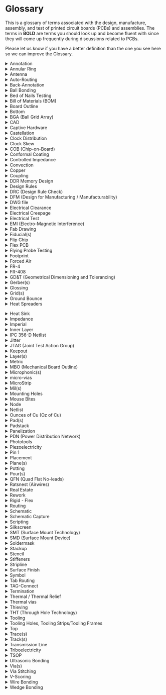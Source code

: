 # Glossary
 This is a glossary of terms associated with the design, manufacture, assembly, and test of printed circuit boards (PCBs) and assemblies. The terms in **BOLD** are terms you should look up and become fluent with since they will come up frequently during discussions related to PCBs.

 Please let us know if you have a better definition than the one you see here so we can improve the Glossary.

 <details>
    <summary>Annotation</summary>

    noun - the information added to a design that makes refering to things easier
            "I added the Q1 annotation."
    verb - the act of adding information (such as reference designators) to a design
           This can be done via automation or manually. It is often possible to add annotation to either the schematic or the board layout.
           "We annotated all components again to make things sequential."
</details>

<details>
   <summary>Annular Ring</summary>

> An oversized area of copper at the location of a via that ensures proper connectivity for a via, even if it is drilled slightly off center.

<img src="images/AnnularRing.png" width="300" />

> The fabricator will specify a minimum annular ring requirement based on the design technology. Factors that affect the size of the annular ring include the board thickness, number of layers and drill size.
</details>

 <details>
 <summary>Antenna</summary>
 
> A conductive physical object which can be used to transmit and receive radio waves. 
 </details>
     
 <details>
    <summary>Auto-Routing</summary>

> Software capability to automatically route a path between features on a PCB. Depending on what software you're using, this can lead your PCB to look like a "rat's nest." 
 </details>

 <details>
    <summary>Back-Annotation</summary>

> The process of updating your schematic based on changes you made to your layout. 
 </details>

 <details>
    <summary>Ball Bonding</summary>

> The most common type of wire bonding used to make an electrical connection between a chip and another component on a semiconductor device. A very thin wire (typically a dozen micrometers thick and made of gold or copper) is fed through a capillary tube and brought close to the surface of the chip that needs to be connected. A high-voltage electric charge is applied to the wire to melt its tip. When the wire melts, it forms a ball due to surface tension of the metal. The addition of heat, pressure, and ultrasonic energy cause the ball to weld to the chip. (Image source: Wikipedia)

> ![](https://upload.wikimedia.org/wikipedia/commons/d/d5/Wirebond-ballbond.jpg)
 </details>

 <details>
    <summary>Bed of Nails Testing</summary>

> "Bed of nails" are used to test PCBs and are composed of spring loaded tests pins that mate to different points on the PCB. This allows the electrical connections on the PCB to be verified. 
 </details>

 <details>
    <summary>Bill of Materials (BOM)</summary>

> A comprehensive list of all the parts and materials required to make a product. The BOM usually includes part numbers, part descriptions, quantity, manufacturer name, manufacturer part number, price, etc... 
 </details>

 <details>
    <summary>Board Outline</summary>

 > The outer contour or board shape of a PCB. 
 </details>

 <details>
    <summary>Bottom</summary>

 > The bottom side of the PCB is the side opposite from the top and usually (but not always) does not have any components.
 </details>

 <details>
    <summary>BGA (Ball Grid Array)</summary>

 > A ball grid array is a surface-mount packaging used for integrated circuits (ICs). The packaging is composed of a grid like array of solder balls placed on the bottom of an IC to facilitate the connection between the IC and a PCB. Its advantages include having high density, meaning it can be used with ICs with hundreds of pins, having good heat conduction because the grid array allows better heat flow betwen the IC and the PCB, and having lower inductance because the connection between the IC and PCB is very short. (Image source: Electronics Cooling)
> ![](https://electronics-cooling.com/wp-content/uploads/2002/02/2002_Feb_A3_Fig1.jpg) 
 </details>

 <details>
    <summary>CAD</summary>

> Computer Aided Design (CAD) tools are software tools used to design products. Common uses of CAD include modeling parts, creating assemblies, running simulations, and making engineering drawings. 
 </details>

 <details>
    <summary>Captive Hardware</summary>

> Fasteners designed to be attached permanently, thereby reducing the risk that parts might get loose (e.g. press-fits, thread-locks, etc)
 </details>

 <details>
    <summary>Castellation</summary>

> Castellation mounting holes are designed to make it easy to solder one board onto another board, as shown in the image below. (Image source: Sparkfun)
> ![](https://cdn.sparkfun.com/assets/learn_tutorials/3/6/2/How_to_solder_castallated_via_tutorial-24.jpg)
 </details>

 <details>
    <summary>Clock Distribution</summary>

> A digital hardware design style which *distributes* a single clock source to **multiple** components. Clock distribution is relevant when multiple components need to share timing (whether that timing is synchronous or not is another design decision). Clock distribution can create problems because various physical factors (varying trace lengths, trace coupling, noise, etc.) can alter the different clock lines in different ways.
 </details>

 <details>
    <summary>Clock Skew</summary>

> Phenomenon where signals with the same clock signal arrive at different times. The difference in their arrival time is the skew. 
 </details>

 <details>
    <summary>COB (Chip-on-Board)</summary>

> Manufacturing technique where integrated circuits (ICs) are bonded directly to a PCB, eliminating the need for packaging around the IC. 
 </details>

 <details>
    <summary>Conformal Coating</summary>

 > A thin polymer film applied to a PCB to protect its electronic components from moisture, dust, and chemicals. 
 </details>

<details>
    <summary>Controlled Impedance</summary>

> Without intentional design, impedance between two points on a trace is typically "uncontrolled." This is problematic for high frequency applications, and in these instances careful design of the dimensions of a trace and the material properties of the board is required to obtain controlled impedance and repeatable high frequency performance. 
 </details>

 <details>
    <summary>Convection</summary>

> Convection occurs when changes in the density of a fluid due to heating or cooling causes motion in the fluid. This mode of heat transfer is a common way to cool electronics. 
 </details>

 <details>
    <summary>Copper</summary>

> A highly conductive metal and good thermal conductor commonly used in certain layers of a PCB board to create electrical connections. 
 </details>

<details>
    <summary>Coupling</summary>

> When the electric field of a trace latches onto an unintended component (e.g. another trace) and induces noise. Better coupling translates to less noise.
 </details>

 <details>
    <summary>DDR Memory Design</summary>

> Double Data Rate Memory Design allows for faster rates of data transfer by stricly controlling the timing of clock signals and electrical data. The process doubles the data bandwidth by sending data on both the rising and falling edges of the clock signal. 
 </details>

 <details>
    <summary>Design Rules</summary>
 
 > A set of guidelines designed to help engineers create better PCBs. 
 </details>

 <details>
    <summary>DRC (Design Rule Check)</summary>

 > A check done via software to ensure that a design does not have any errors (e.g. traces that are too narrow, drill holes that are undersized, traces that should not touch) 
 </details>

 <details>
    <summary>DFM (Design for Manufacturing / Manufacturability)</summary>
 
 > A set of guidelines and engineering principles used determine how feasible and efficient manufacturing a part will be. 
 </details>

 <details>
    <summary>DWG file</summary>
 
 > A file type that is used to store 2D or 3D designs and commonly used with CAD software. This file type is also commonly accepted by pcb software to import board outlines or other designs.  
 </details>

 <details>
    <summary>Electrical Clearance</summary>
 
 > The shortest distance through air between conductive elements. 
 </details>

 <details>
    <summary>Electrical Creepage</summary>
 
 > The spacing between conductive elements on a pcb over an insulating surface (e.g. pad-to-pad, pad-to-trace, trace-to-trace, etc..). 
 </details>

 <details>
    <summary>Electrical Test</summary>
 
 > Tests designed to verify that a pcb has been manufactured in accordance with its reference design. These tests commonly include a capacitance test to check for opens and shorts and a resistance test.
 </details>

 <details>
    <summary>EMI (Electro-Magnetic Interference)</summary>
 
 > A disturbance generated by the electromagnetic field of one source that can disrupt the performance of another circuit. EMI can be either conducted, meaning that it passes through a wire or cable, or radiated, meaning that it wirelessly interferes with another signal. All electronic components generate electromagnetic signals that could potentially interfere with other equipment. 
 </details>

 <details>
    <summary>Fab Drawing</summary>
 
 > A drawing used to share information with a manufacturer and provide clear instructions on how the pcb should be manufactured. A fab drawing commonly includes board dimensions, drill sizes, tolerances, material, copper weight, surface finish, controlled impedance requirements, annular ring tolerances, etc... 
 </details>

 <details>
    <summary>Fiducial(s)</summary>
 
 > A mark on the top (and bottom if the pcb has 2 layers) copper layer that is used by the vision system of a pick and place machine to recognize where the pcb is. They are often placed as far appart as possible on opposite corners of the board to achieve better precision. (Image Souce: LadyAda)
 >
 > ![](https://www.ladyada.net/wiki/_media/mdcpickandplace/corners.jpg?cache=) 
 </details>

 <details>
    <summary>Flip Chip</summary>
 
 > A method to connect semiconductor devices (IC's or MEMS) to external circuity by use of solder bumps. Solder bumps are deposited onto the device's pads; the pads are on the top side of the device. The device is mounted by flipping the chip so its solder bumps face down and aligning the bumps with the external circuit's pads. Flip chips are a consequence of semiconductor device manufacturing processes. 
 </details>

 <details>
    <summary>Flex PCB</summary>
 
 > A PCB printed on flexible material. Using a flex PCB can reduce the weight and size of a project and can make it easier to a fit a board to an existing mechanical design rather than adapting the mechanical design to the PCB. (Image source: Millenium Circuits Limited)
 >
 > ![](https://www.mclpcb.com/wp-content/uploads/2015/02/1-intro.jpg)   
 </details>

 <details>
    <summary>Flying Probe Testing</summary>
 
 > Test to check that the electrical connections on a PCB are correct. During the test, two or more probes contact vias to test for opens, shorts, and component values. This test is commonly used instead of a "bed of nails" test when there is not sufficient access, the bed of nails takes too long or is too expensive to build. (Image Source: KAV Systems Engineering)
 >
 > ![](https://www.kavsys.it/wp-content/uploads/2016/10/flyprobe19.jpg) 
 </details>

 <details>
    <summary>Footprint</summary>
 
 > A footprint is the size of the pad(s) and outline associated with a specific component on a pcb.  
 </details>

 <details>
    <summary>Forced Air</summary>
 
 > The use of a fan or other device to force air to flow over a pcb in order to cool it. This is important when a pcb is used in a confined environment with an enclosure, where convection cooling and conduction are not sufficient to cool the board down. 
 </details>

 <details>
    <summary>FR-4</summary>
 
 > Material commonly used in the core layer of a pcb made of glass-reinforced epoxy laminated sheets. This layer gives the pcb its rigidity and provides electrical isolation between the top and bottom copper layers of a double layer pcb. 'FR' stands for 'fire retardant.' 
 </details>

 <details>
    <summary>FR-408</summary>
 
 > A high-performance alternative to FR-4 that is designed for high-frequency or high-reliability applications. It has a low dielectric constant and low dissipation factor. 
 </details>

 <details>
    <summary>GD&T (Geometrical Dimensioning and Tolerancing)</summary>
 
 > A set of rules used to define tolerances in an engineering drawing. 
 </details>

 <details>
    <summary>Gerber(s)</summary>

 > A binary vector file format for PCB designs used in the manufacturing of PCBs. A gerber file is generated by PCB software such as Altium or KiCAD and is sent to the manufacturer when ordering PCBs. The gerber communicates information such as the number of copper layers, the solder masks, silkscreen, board outline, etc.. 

 </details>

 <details>
    <summary>Glossing</summary>

> Glossing is used to improve the routing on a PCB by changing routes to shorten them, reduce the number of corners in a route, change perpendicular corners to diagonal corners, etc...

 </details>

 <details>
    <summary>Grid(s)</summary>

 > When laying out components in PCB software, all elements must be snapped to a grid. The user can modify the grid granularity if finer control is needed. 
 >  </details>

 <details>
    <summary>Ground Bounce</summary>

 > A phenomenon that occurs when the ground of an IC is different from the board ground. This can happen when there is a surge of current going to ground and inductance in the path connecting the IC to the board ground causes voltage to build up.
 >  </details>

 <details>
    <summary>Heat Spreaders</summary>

 > A component used to dissipate heat. Unlike heat sinks, heat spreaders have no fins or fans, but instead have a large surface area connection to a larger surface (e.g. the frame of a vehicle). This allows heat from the PCB to flow to the larger metal surface and dissipate away from the PCB. 
 >
 > In the image below, on the left is a heak sink with a fan, and on the right is a heat spreader. (Image source: ADL Embedded Solutions)
 >
 > ![](https://www.adl-usa.com/wp-content/uploads/files/316e340dc5f470ad6aada902f7b79a47.png) </details>

 <details>
    <summary>Heat Sink</summary>

 > A component used to maximize heat dissipation by maximizing surface area (by using fins for example). Heat sinks are often used with cooling fans to use airflow to increase heat dissipation. (Image Source: Arrow Electronics)
 >
 </details>

 <details>
    <summary>Impedance</summary>

 > "The effective resistance of an electric circuit or component to alternating current, arising from the combined effects of ohmic resistance and reactance" (Oxford American Dictionary)
 >  </details>

 <details>
    <summary>Imperial</summary>

 > A unit of measurement
 >  </details>

 <details>
    <summary>Inner Layer</summary>

 > Inner layers are the internal layers of a multilayer PCB. (Image source: Altium)

![](https://www.altium.com/documentation/sites/default/files/wiki_attachments/295668/Impossible%20Via%20Stack%20-%20Layer%20Stackup.PNG)
 </details>

 <details>
    <summary>IPC 356-D Netlist</summary>

 > A standard netlist format created by the IPC (Institute for Printed Circuits) that defines test points on a PCB that can be used by a PCB manufacturer to check the board with a test program. 
 >  </details>

 <details>
    <summary>Jitter</summary>

 > A periodic signal's deviation in time from its nominal value, often due to electromagnetic interference or crosstalk. 
 >  </details>

 <details>
    <summary>JTAG (Joint Test Action Group)</summary>

 > JTAG is a hardware interface used to verify the physical connections on a board after it has been manufactured. It was created in 1985 after the emergence of ball grid array technology that made it difficult to use probes to check a PCB. 
 >  </details>

 <details>
    <summary>Keepout</summary>

 > An area on a PCB that should be kept free of components or traces. Scenarios in which a keepout area might be required include making room for a connector, the motion of a switch, or a mechanical enclosure near the PCB.
 >  </details>

 <details>
    <summary>Layer(s)</summary>

 > PCBs are composed of a stack of layers with different materials and purposes. Thes include the silkscreen, the soldermask, copper layers, substrate (typically FR4).  Although there are many different kinds of layers in a PCB, when referring to the number of layers in a PCB, only the copper layers are counted. (Image source: Sparkfun)

 ![](https://cdn.sparkfun.com/r/700-700/assets/3/f/c/b/c/50d0c95bce395fd321000000.png)
 </details>

 <details>
    <summary>Metric</summary>

 > A unit of measurement. 
 >  </details>

 <details>
    <summary>MBO (Mechanical Board Outline)</summary>

 > A contour line defining the physical shape of a PCB. 
 >  </details>

 <details>
    <summary>Microphonic(s)</summary>

 > Microphonics is the sound that is generated from electronic devices as the result of mechanical vibrations. 
 >  </details>

 <details>
    <summary>micro-vias</summary>

 > Microvias are vias with a diameter smaller than 150 micrometers and manufactured using lasers. They are used to reduce the size of a PCB. 
 >  </details>

 <details>
    <summary>MicroStrip</summary>

 > Microstrip routing is a method of routing a high speed transmission line on a PCB where the transmission line trace is placed on an external layer of the board such that it's separated from a ground plane by a dielectric material. (Image source: Optimum Design Associates)

![](https://blog.optimumdesign.com/hs-fs/hubfs/Transmission%20Lines%20p3.png?width=640&name=Transmission%20Lines%20p3.png)
 </details>
<details>
 <summary>Mil(s)</summary>

> 1 mil = 0.001 in. Talking in terms of mils makes conversation easier since many PCB elements are small.
</details>

 <details>
    <summary>Mounting Holes</summary>

 > Holes on a PCB used to secure the board to another component, such as an enclosure or flat surface. Mounting holes can be supported, meaning that they are plated and usually tied to the ground plane, or unsupported. 
 >  </details>


 <details>
    <summary>Mouse Bites</summary>

> Breakaway tabs used to separate boards from panels. Weak spots are introduced in the board by using a cluster of drills hits. These weak spots make it easy to break off the board from the panel. Visible "mouse bites" or nubs are left behind on the PCB after the PCB is broken off from the panel. Alternative to V-scoring.

![](https://cdn.sparkfun.com/assets/7/f/3/8/c/50d4ac6fce395f2b59000000.jpg)
 </details>

<details>
    <summary>Node</summary>
 
 > A connection between two or more terminals of a circuit component.
 </details>

 <details>
    <summary>Netlist</summary>
 
 > A description of the connectivity of a circuit. A netlist is a list of electrical components and the nodes which connect them.
 </details>

 <details>
    <summary>Ounces of Cu (Oz of Cu)</summary>

> A specification of <strong>copper weight</strong> needed for circuit traces. Copper weight is the weight *in ounces* of copper present in one square foot of area. Ounces of Cu therefore indicate the thickness of copper in a circuit board layer.
 </details>

 <details>
    <summary>Pad(s)</summary>

> Exposed metal on the surface of a board that is used to solder a component to. The most common pads are plated through-hole pads (PTH) and surface mount device (SMD) pads. 
 </details>

 <details>
    <summary>Padstack</summary>

> Padstack refers to the geometry and composition of a pad. Surface mount padstacks are different than plated through-hole padstacks. Consider the plated through-hole padstack:<br/>
 <img src="images/PTH-padstack.png" width="300" />
 </details>

 <details>
    <summary>Panelization</summary>

> The PCB manufacturing strategy to process *multiple* PCBs on a single panel. A panel can either have duplicates of a single design or have multiple designs on it. This method allows for easier copper pouring and mounting of components. Eventually, the panel is broken into individual PCBs.
 </details>

 <details>
    <summary>PDN (Power Distribution Network)</summary>

> A Power Distribution Network is the implementation of delivering current and voltage to components in a PCB. PDNs must take into account different power supply voltages and a PCBs physical design.
 </details>

 <details>
    <summary>Phototools</summary>

> A phototool is the [negative](https://en.wikipedia.org/wiki/Negative_(photography)) image of the copper circuitry. Phototools are typically made from photo emulsions. 
 </details>

 <details>
    <summary>Piezoelectricity</summary>

> The electric charge which accumulates in (certain) solid materials due to applied mechanical stress (pressure and latent heat).
 </details>

 <details>
    <summary>Pin 1</summary>
 
 > Pin 1 can refer to an IC package's pin in order to prove a positional reference. Pin 1 is often denoted by a bump or special notch on an IC's package.
 </details>

 <details>
    <summary>Placement</summary>
 
 > Placement is the stage of PCB manufacturing when components are fixed to a board. Placement can be done manually or by [pick-and-place machines](https://en.wikipedia.org/wiki/Pick-and-place_machine).
 </details>

 <details>
    <summary>Plane(s)</summary>

 > A continuous area of copper on a PCB. 
 </details>

 <details>
    <summary>Potting</summary>
 
> The process of filling an electronic component with a solid or gelatinous compound. Potting protects electronic assemblies against corona discharge, vibrations, and moisture or corosive agents.
 </details>

 <details>
    <summary>Pour(s)</summary>
 
> A pour is the filling of an area on a PCB with copper.
 </details>

 <details>
    <summary>QFN (Quad Flat No-leads)</summary>
 
> A type of IC packaging which connects an IC to a PCB via surface-mount technology.<br/>
![](https://upload.wikimedia.org/wikipedia/commons/2/23/28_pin_MLP_integrated_circuit.jpg)
 </details>

 <details>
    <summary>Ratsnest (Airwires)</summary>
 
 > A feature of PCB CAD softwares which indicate the direct path between two components. They do not represent physical connections. The ratsnest can help visualize congestion of parts and traces.
 </details>

 <details>
    <summary>Real Estate</summary>
 
 > Space on a PCB.
 </details>

 <details>
    <summary>Rework</summary>
 
 > Refinishing or repair of a PCB. Rework often includes desoldering and re-soldering of surface-mount devices.
 </details>

 <details>
    <summary>Rigid - Flex</summary>
 
 > A type of PCB which is rigid at some points of the board and flexible at others.
 </details>

 <details>
    <summary>Routing</summary>
 
 > The step in PCB design in which electrical components are electrically connected. Connections are made by traces and vias.
 </details>

 <details>
    <summary>Schematic</summary>
 
 > A circuit diagram. Symbols on a schematic represent circuit components while wires represent their connections.
 </details>

 <details>
    <summary>Schematic Capture</summary>
 
 > The step in PCB design in which the schematic(s) are created.
 </details>

 <details>
    <summary>Scripting</summary>
 
 > The concept of writing scripts to automate the PCB design process.
 </details>
 
 <details>
    <summary>Silkscreen</summary>

> The letters and symbols visible on a circuit board. This makes it easier to identify where things are on a PCB. The silkscreen is usually white. 

 </details>


 <details>
    <summary>SMT (Surface Mount Technology)</summary>
 
 > The method of directly mounting components onto the surface of a PCB.
 </details>

 <details>
    <summary>SMD (Surface Mount Device)</summary>
 
 > Electrical components which are mounted by SMT.
 </details>
 
 <details>
    <summary>Soldermask</summary>

> A protective coating over a copper layer to prevent short circuits, corrosion, and other issues. The soldermask is usually green, but other colors are possible. 

 </details>


 <details>
    <summary>Stackup</summary>
 
> The arrangement of layers that make up a PCB.
 </details>

 <details>
    <summary>Stencil</summary>
 
> A thin metal sheet with a circuit pattern cut into it in order to match the pattern of SMDs on a PCB. Stencils are used when applying solder paste onto pads.
 </details>

 <details>
    <summary>Stiffeners</summary>
 
> Materials added to a flex or rigid-flex PCB in order to rigidize a particular area.
 </details>

 <details>
    <summary>Stripline</summary>
 
> A transmission line which is surrounded by dielectric material and suspended between to ground planes.
 </details>

 <details>
    <summary>Surface Finish</summary>
 
 > A coating between a component and its bare PCB. Surface finishes ensure solderability and protect exposed copper. Some types of surface finish are: Hot air solder leveling (HASL) and lead-free HASL, OSP, Immersion Tin, Immersion Silver, and Electroless Nickel Immersion (ENIG).
 </details>

 <details>
    <summary>Symbol</summary>
 
 > The graphic which represents an electrical component.
 </details>

 <details>
    <summary>Tab Routing</summary>

> An approach to panelization that uses tabs to separate the individual PCBs. Tab routing allows for non-rectangular board shapes, but also takes more time to set up and wastes more material. Alternative to V-scoring. PROOFREAD

![](http://www.pcbfabrication.com/PCB-fabrication/PCB-fabrication-Images/Tab_routing2.jpg)

 </details>

 <details>
    <summary>TAG-Connect</summary>
 
> A brand of connector that mates to PCBs for connecting debuggers, programmer, or test equipment. Alternative to JTAG; unlike JTAG, Tag-Connect doesn't require a separate mating component on the PCB and has a much smaller footprint. PROOFREAD

![](https://www.tag-connect.com/wp-content/uploads/2019/06/tc2030-insertion-coin-1200-400-768x256.jpg)

 </details>

 <details>
    <summary>Termination</summary>

> The practice of placing a device at the end of a transmission line which matches that line's characteristic impedance. Proper termination cancels a signal's reflections in the transmisison line. Improper termination, or not terminating your lines, will cause distortion of the signal.
 </details>
 
 <details>
    <summary>Thermal / Thermal Relief</summary>

> A small trace used to connect a pad to a plane and provide thermal relief. If the pad was directly connected to a plane then it would be very difficult to heat up the pad to a high enough temperature to make a solder joint because of the thermal mass of the plane. Using a small trace instead reduces heat flow and makes it easier to solder. 

 </details>


 <details>
    <summary>Thermal vias</summary>

> Vias placed directly below or very close to PCB components that need heat dissipation.

![](https://designspark.zendesk.com/hc/user_images/e-V5Y2zg87A-hh1wsCJRHA.jpeg)

 </details>

 <details>
    <summary>Thieving</summary>

> Copper (often in the form of dots, grid, or solid fill) added to the outer layer of a PCB to ensure a uniform distribution of copper plating on the features of the PCB. The "thieving steals" plating current from concentrating on sparse features and instead spreads it out over areas with many features. This also reduces the amount of copper that needs to be etched away, leading to more even etching times across the board. It's also used to even out the thermal properties of a board to prevent twist and warp during the thermal cycling that occurs in the reflow process. (Image source: https://resources.altium.com/pcb-design-blog/printed-circuit-fabrication-for-the-pcb-designer) 

 </details>


 <details>
    <summary>THT (Through Hole Technology)</summary>

> The mounting scheme for electronic components that uses leads inserted through holes in the PCB. As opposed to SMT (surface mount technology).

 </details>

 <details>
    <summary>Tooling</summary>
 
> Tooling encompasses the one-time steps needed before board manufacturing for creating stencils and fixtures, programming drill movements, etc. PROOFREAD

 </details>

 <details>
    <summary>Tooling Holes, Tooling Strips/Tooling Frames</summary>

> Tooling holes are placed on a PCB to temporarily align and hold it down during manufacturing, assembly, or test. The tooling holes are often on a tooling strip/frame to make it easier for machines to hold the PCB.

![](https://www.altium.com/resources/tmp-img-10.jpg)

 </details>

 <details>
    <summary>Top</summary>
 
 > The top layer of a PCB. The Top can also be called the component side. The Top side is usually where components are placed. Using "Top" is preferrable because components can be placed on both sides of a circuit board.
 </details>
 
 <details>
    <summary>Trace(s)</summary>

> A continuous path of copper used to make electrical connections on a PCB. As shown in the image below, the trace is the area between the two dark lines coming out of the RES pin and 5V pins. Traces vary in width depending on what current they are carrying. In this case, the RES pin has a narrower trace than the 5V trace. (Image source: Sparkfun)

![](https://cdn.sparkfun.com/r/700-700/assets/d/d/c/9/b/50d4a6bcce395fcf58000000.jpg)

 </details>


 <details>
    <summary>Track(s)</summary>
 
A synonym for trace(s).

 </details>

 <details>
    <summary>Transmission Line</summary>

> A set of conductors that connects a signal between its source and destination. There are three common types of transmission lines: microstrips (left), striplines (middle), or coplanar waveguides (right). For each type, we can calculate the characteristic impedance and electrical length to analyze circuit performance. Each type is defined by their specific geometry and consequently their electrical coupling. Microstrips are signal traces which have a dielectric layer beneath them (and ideally a ground plane beneath the dielectric) and have their top side exposed to air. Microstrips are used on the top and bottom sides of a PCB. Striplines are like microstrips, but have a dielectric layer above and below the trace (and ideally a ground plane above the top dielectric and one below the bottom dielectric). Striplines are used in the inner layers of a PCB. Coplanar waveguides are like microstrips, but ground traces run parallel to the signal trace. The ground traces provide the signal trace with better coupling. Coplanar waveguides can appear on the top and bottom of PCBs.

<img src="https://www.protoexpress.com/blog/wp-content/uploads/2018/02/Microstrip-1024x598.jpg" width="250px">
<img src="https://www.protoexpress.com/blog/wp-content/uploads/2018/02/Stripline-1-1024x599.jpg" width="250px">
<img src="https://www.protoexpress.com/blog/wp-content/uploads/2018/02/Coplanar-1-1024x598.jpg" width="250px">

 </details>

 <details>
    <summary>Triboelectricity</summary>

> The triboelectric effect is when materials become electrically charged through contact (ex. rubbing). PROOFREAD (not sure how this relates to PCBs?)

> ![](https://upload.wikimedia.org/wikipedia/commons/e/e0/Cat_demonstrating_static_cling_with_styrofoam_peanuts.jpg)

 </details>

 <details>
    <summary>TSOP</summary>

 > TSOP (thin small outline package) is a type of surface mount IC package. They have leads on only two sides of the IC and have very tight lead spacing. PROOFREAD

![](https://upload.wikimedia.org/wikipedia/commons/0/05/TSOP_32_%28T1%29_Blank.svg)

 </details>

 <details>
    <summary>Ultrasonic Bonding</summary>
 
> A process in which two workpieces are bonded by the pressure of high-frequency ultrasonic sound waves. Generally used for thermoplastics and thin metals. For electronics, ultrasonic welding can be used to make small electrical connections (ex. wire bonding). PROOFREAD

 </details>
 <details>
    <summary>Via(s)</summary>

> A hole in a PCB that allows current to pass from one layer to another. Vias can either be tented, meaning that they are covered by the soldermask so nothing can be soldered to them, or untented, meaning that we can solder a component to it. 

![](https://www.ourpcb.com/wp-content/uploads/2018/06/PCB-via-size2-1.png)

 </details>


 <details>
    <summary>Via Stitching</summary>

> A PCB design technique to tie together large copper areas. Stitching vias can be used to join ground planes on different layers to lower return path impedance. Stitching vias are important in RF design; they can be placed around an RF trace to EM interference with other components on the board. PROOFREAD AND TODO (b/c i don't actually understand)

 </details>

 <details>
    <summary>V-Scoring</summary>

> A method of cutting a V-shaped groove into PCBs to split them. This is useful when you want to leave a set of PCBs grouped for easier assembly but want to separate them afterwards. Alternative to mouse bites.

![](https://file.pcbway.com/ordershow/18/04/13/6365922698909584691237.png)

 </details>
 <details>
    <summary>Wire Bonding</summary>

> A method to make an electric connection between an integrated circuit and chips. Different types of wire bonding include ball bonding and wedge bonding. Here is a [video](https://www.youtube.com/watch?v=fazeH4PHvpk) that shows both methods of wire bonding.

![](http://integratedhybridassembly.com/Images/wirebonding-withcopper01.png)

 </details>

 <details>
    <summary>Wedge Bonding</summary>

> Unlike ball bonding, wedge bonding requires the wire to be in a specific direction during bonding, so it's a slower process than ball bonding due to the extra time needed for tool alignment. However, the lack of the ball means wedge bonds can be used in finer pitch applications (PROOFREAD). Wedge bonding can use a larger diameter wire than ball bonding. 

 </details>

 

 
